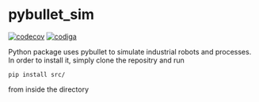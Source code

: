 # pybullet_sim
[![codecov](https://codecov.io/gh/WBK-Robotics/pybullet_industrial/branch/main/graph/badge.svg?token=CZ9HJY2PKN)](https://codecov.io/gh/WBK-Robotics/pybullet_industrial)
[![codiga](https://api.codiga.io/project/33641/score/svg)](https://app.codiga.io/project/33641/dashboard)

Python package uses pybullet to simulate industrial robots and processes.
In order to install it, simply clone the repositry and run
```
pip install src/
```
from inside the directory
